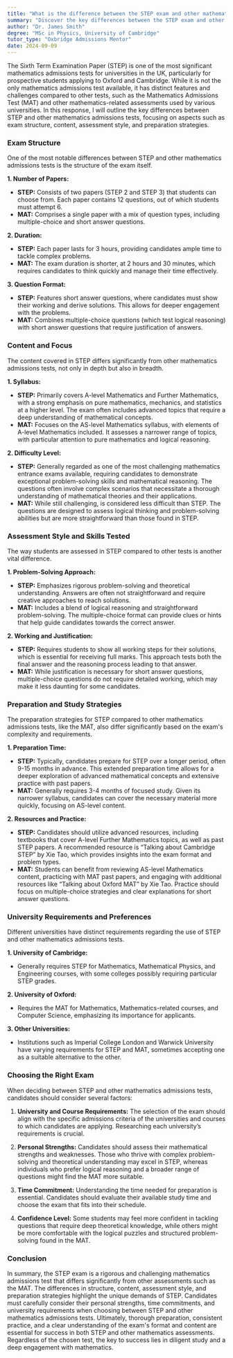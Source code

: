 ```yaml
---
title: "What is the difference between the STEP exam and other mathematics admissions tests?"
summary: "Discover the key differences between the STEP exam and other mathematics admissions tests, focusing on structure, content, and preparation strategies."
author: "Dr. James Smith"
degree: "MSc in Physics, University of Cambridge"
tutor_type: "Oxbridge Admissions Mentor"
date: 2024-09-09
---
```


The Sixth Term Examination Paper (STEP) is one of the most significant mathematics admissions tests for universities in the UK, particularly for prospective students applying to Oxford and Cambridge. While it is not the only mathematics admissions test available, it has distinct features and challenges compared to other tests, such as the Mathematics Admissions Test (MAT) and other mathematics-related assessments used by various universities. In this response, I will outline the key differences between STEP and other mathematics admissions tests, focusing on aspects such as exam structure, content, assessment style, and preparation strategies.

### Exam Structure

One of the most notable differences between STEP and other mathematics admissions tests is the structure of the exam itself. 

**1. Number of Papers:**
   - **STEP:** Consists of two papers (STEP 2 and STEP 3) that students can choose from. Each paper contains 12 questions, out of which students must attempt 6.
   - **MAT:** Comprises a single paper with a mix of question types, including multiple-choice and short answer questions.

**2. Duration:**
   - **STEP:** Each paper lasts for 3 hours, providing candidates ample time to tackle complex problems.
   - **MAT:** The exam duration is shorter, at 2 hours and 30 minutes, which requires candidates to think quickly and manage their time effectively.

**3. Question Format:**
   - **STEP:** Features short answer questions, where candidates must show their working and derive solutions. This allows for deeper engagement with the problems.
   - **MAT:** Combines multiple-choice questions (which test logical reasoning) with short answer questions that require justification of answers.

### Content and Focus

The content covered in STEP differs significantly from other mathematics admissions tests, not only in depth but also in breadth.

**1. Syllabus:**
   - **STEP:** Primarily covers A-level Mathematics and Further Mathematics, with a strong emphasis on pure mathematics, mechanics, and statistics at a higher level. The exam often includes advanced topics that require a deep understanding of mathematical concepts.
   - **MAT:** Focuses on the AS-level Mathematics syllabus, with elements of A-level Mathematics included. It assesses a narrower range of topics, with particular attention to pure mathematics and logical reasoning.

**2. Difficulty Level:**
   - **STEP:** Generally regarded as one of the most challenging mathematics entrance exams available, requiring candidates to demonstrate exceptional problem-solving skills and mathematical reasoning. The questions often involve complex scenarios that necessitate a thorough understanding of mathematical theories and their applications.
   - **MAT:** While still challenging, is considered less difficult than STEP. The questions are designed to assess logical thinking and problem-solving abilities but are more straightforward than those found in STEP.

### Assessment Style and Skills Tested

The way students are assessed in STEP compared to other tests is another vital difference.

**1. Problem-Solving Approach:**
   - **STEP:** Emphasizes rigorous problem-solving and theoretical understanding. Answers are often not straightforward and require creative approaches to reach solutions.
   - **MAT:** Includes a blend of logical reasoning and straightforward problem-solving. The multiple-choice format can provide clues or hints that help guide candidates towards the correct answer.

**2. Working and Justification:**
   - **STEP:** Requires students to show all working steps for their solutions, which is essential for receiving full marks. This approach tests both the final answer and the reasoning process leading to that answer.
   - **MAT:** While justification is necessary for short answer questions, multiple-choice questions do not require detailed working, which may make it less daunting for some candidates.

### Preparation and Study Strategies

The preparation strategies for STEP compared to other mathematics admissions tests, like the MAT, also differ significantly based on the exam's complexity and requirements.

**1. Preparation Time:**
   - **STEP:** Typically, candidates prepare for STEP over a longer period, often 9-15 months in advance. This extended preparation time allows for a deeper exploration of advanced mathematical concepts and extensive practice with past papers.
   - **MAT:** Generally requires 3-4 months of focused study. Given its narrower syllabus, candidates can cover the necessary material more quickly, focusing on AS-level content.

**2. Resources and Practice:**
   - **STEP:** Candidates should utilize advanced resources, including textbooks that cover A-level Further Mathematics topics, as well as past STEP papers. A recommended resource is “Talking about Cambridge STEP” by Xie Tao, which provides insights into the exam format and problem types.
   - **MAT:** Students can benefit from reviewing AS-level Mathematics content, practicing with MAT past papers, and engaging with additional resources like “Talking about Oxford MAT” by Xie Tao. Practice should focus on multiple-choice strategies and clear explanations for short answer questions.

### University Requirements and Preferences

Different universities have distinct requirements regarding the use of STEP and other mathematics admissions tests.

**1. University of Cambridge:**
   - Generally requires STEP for Mathematics, Mathematical Physics, and Engineering courses, with some colleges possibly requiring particular STEP grades.

**2. University of Oxford:**
   - Requires the MAT for Mathematics, Mathematics-related courses, and Computer Science, emphasizing its importance for applicants.

**3. Other Universities:**
   - Institutions such as Imperial College London and Warwick University have varying requirements for STEP and MAT, sometimes accepting one as a suitable alternative to the other.

### Choosing the Right Exam

When deciding between STEP and other mathematics admissions tests, candidates should consider several factors:

1. **University and Course Requirements:** The selection of the exam should align with the specific admissions criteria of the universities and courses to which candidates are applying. Researching each university’s requirements is crucial.

2. **Personal Strengths:** Candidates should assess their mathematical strengths and weaknesses. Those who thrive with complex problem-solving and theoretical understanding may excel in STEP, whereas individuals who prefer logical reasoning and a broader range of questions might find the MAT more suitable.

3. **Time Commitment:** Understanding the time needed for preparation is essential. Candidates should evaluate their available study time and choose the exam that fits into their schedule.

4. **Confidence Level:** Some students may feel more confident in tackling questions that require deep theoretical knowledge, while others might be more comfortable with the logical puzzles and structured problem-solving found in the MAT.

### Conclusion

In summary, the STEP exam is a rigorous and challenging mathematics admissions test that differs significantly from other assessments such as the MAT. The differences in structure, content, assessment style, and preparation strategies highlight the unique demands of STEP. Candidates must carefully consider their personal strengths, time commitments, and university requirements when choosing between STEP and other mathematics admissions tests. Ultimately, thorough preparation, consistent practice, and a clear understanding of the exam's format and content are essential for success in both STEP and other mathematics assessments. Regardless of the chosen test, the key to success lies in diligent study and a deep engagement with mathematics.
    
